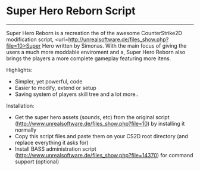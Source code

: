 # Super Hero Reborn Script
----------------------------------------------------------------------------------------------------
Super Hero Reborn is a recreation the of the awesome CounterStrike2D modification script, <url=http://unrealsoftware.de/files_show.php?file=10>Super Hero written by Simonas</url>. With the main focus of giving the users a much more moddable enviroment and a, Super Hero Reborn also brings the players a more complete gameplay featuring more itens.

Highlights:
* Simpler, yet powerful, code
* Easier to modify, extend or setup
* Saving system of players skill tree
and a lot more..

Installation:
* Get the super hero assets (sounds, etc) from the original script (http://www.unrealsoftware.de/files_show.php?file=10) by installing it normally
* Copy this script files and paste them on your CS2D root directory (and replace everything it asks for)
* Install BASS administration script (http://www.unrealsoftware.de/files_show.php?file=14370) for command support (optional)